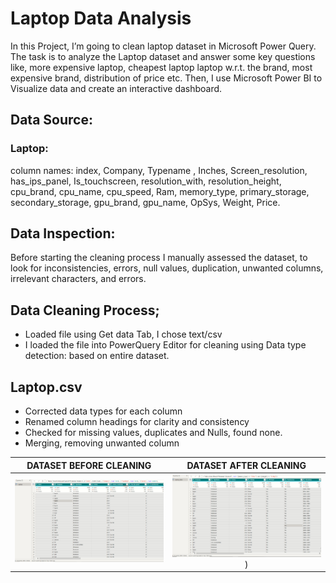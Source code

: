 # Laptop Data Analysis
In this Project, I’m going to clean laptop dataset in Microsoft Power Query. The task is to analyze the Laptop dataset and answer some key questions like, more expensive laptop, cheapest laptop laptop w.r.t. the brand, most expensive brand, distribution of price etc. Then, I use Microsoft Power BI to Visualize data and create an interactive dashboard.

## Data Source:

### Laptop:

column names: 
index, Company, Typename , Inches, Screen_resolution, has_ips_panel, Is_touchscreen, resolution_with, resolution_height, cpu_brand, cpu_name, cpu_speed, Ram, memory_type, primary_storage, secondary_storage, gpu_brand, gpu_name, OpSys, Weight, Price.



## Data Inspection:
Before starting the cleaning process I manually assessed the dataset, to look for inconsistencies, errors, null values, duplication, unwanted columns, irrelevant characters, and errors.

## Data Cleaning Process;
- Loaded file using Get data Tab, I chose text/csv
- I loaded the file into PowerQuery Editor for cleaning using Data type detection: based on entire dataset.

## Laptop.csv

- Corrected data types for each column
- Renamed column headings for clarity and consistency
- Checked for missing values, duplicates and Nulls, found none.
- Merging, removing unwanted column

DATASET BEFORE CLEANING         |        DATASET AFTER CLEANING
:-------------------------------:|:---------------------------------:
![](https://github.com/AkshPraj/Laptop-Data-Analysis/blob/main/image./before.PNG) | ![](https://github.com/AkshPraj/Laptop-Data-Analysis/blob/main/image./aftercleannnnn.PNG))
